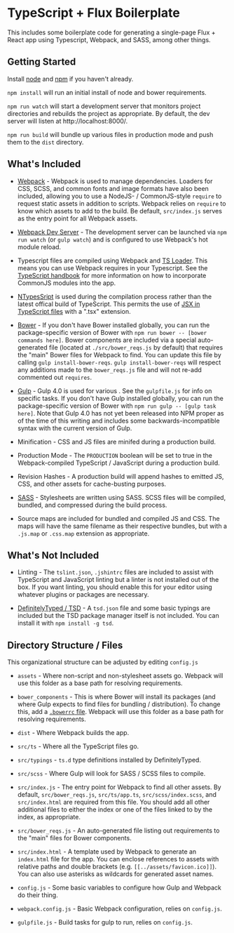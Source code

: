 TypeScript + Flux Boilerplate
=============================
This includes some boilerplate code for generating a single-page 
Flux + React app using Typescript, Webpack, and SASS, among other things.

Getting Started
---------------
Install [node](https://nodejs.org/download/) and 
[npm](http://blog.npmjs.org/post/85484771375/how-to-install-npm) 
if you haven't already.

`npm install` will run an initial install of node and bower requirements.

`npm run watch` will start a development server that monitors project 
directories and rebuilds the project as appropriate. By default, the
dev server will listen at http://localhost:8000/.

`npm run build` will bundle up various files in production mode and push them 
to the `dist` directory.

What's Included
---------------
* [Webpack](http://webpack.github.io/) - Webpack is used to manage 
  dependencies. Loaders for CSS, SCSS, and common fonts and image formats have 
  also been included, allowing you to use a NodeJS- / CommonJS-style 
  `require` to request static assets in addition to scripts. Webpack relies on 
  `require` to know which assets to add to the build. Be default, `src/index.js`
  serves as the entry point for all Webpack assets.

* [Webpack Dev Server](http://webpack.github.io/docs/webpack-dev-server.html) -
  The development server can be launched via `npm run watch` (or 
  `gulp watch`) and is configured to use Webpack's hot module reload.

* Typescript files are compiled using Webpack and 
  [TS Loader](https://github.com/jbrantly/ts-loader). This means you can use 
  Webpack requires in your Typescript. See the 
  [TypeScript handbook](http://www.typescriptlang.org/Handbook#modules-going-external)
  for more information on how to incorporate CommonJS modules into the app.

* [NTypesSript](https://github.com/TypeStrong/ntypescript) is used during the 
  compilation process rather than the latest offical build of TypeScript. This 
  permits the use of 
  [JSX in TypeScript files](http://www.jbrantly.com/typescript-and-jsx/) with a
  ".tsx" extension.

* [Bower](http://bower.io) - If you don't have  Bower installed globally, you 
  can run the package-specific version of Bower with 
  `npm run bower -- [bower commands here]`. Bower components are included via 
  a special auto-generated file (located at `./src/bower_reqs.js` by default) 
  that requires the "main" Bower files for Webpack to find. You can update this
  file by calling `gulp install-bower-reqs`. `gulp install-bower-reqs` will 
  respect any additions made to the `bower_reqs.js` file and will not re-add
  commented out `requires`. 

* [Gulp](http://gulpjs.com/) - Gulp 4.0 is used for various . See the
  `gulpfile.js` for info on specific tasks. If you don't have Gulp installed
  globally, you can run the package-specific version of Bower 
  with `npm run gulp -- [gulp task here]`. Note that Gulp 4.0 has not yet
  been released into NPM proper as of the time of this writing and includes
  some backwards-incompatible syntax with the current version of Gulp.

* Minification - CSS and JS files are minifed during a production build.

* Production Mode - The `PRODUCTION` boolean will be set to true in the
  Webpack-compiled TypeScript / JavaScript during a production build.

* Revision Hashes - A production build will append hashes to emitted
  JS, CSS, and other assets for cache-busting purposes.

* [SASS](http://sass-lang.com/) - Stylesheets are written using SASS. SCSS
  files will be compiled, bundled, and compressed during the build process.

* Source maps are included for bundled and compiled JS and CSS. The maps will
  have the same filename as their respective bundles, but with a `.js.map` or
  `.css.map` extension as appropriate.

What's Not Included
-------------------
* Linting - The `tslint.json`, `.jshintrc` files are included 
  to assist with TypeScript and JavaScript linting but a linter is not installed
  out of the box. If you want linting, you should enable this for your editor
  using whatever plugins or packages are necessary.

* [DefinitelyTyped / TSD](http://definitelytyped.org/tsd/) - A `tsd.json` file 
  and some basic typings are included but the TSD package manager itself is not 
  included. You can install it with `npm install -g tsd`.

Directory Structure / Files
----------------------------
This organizational structure can be adjusted by editing `config.js`

* `assets` - Where non-script and non-stylesheet assets go. Webpack will use
  this folder as a base path for resolving requirements.

* `bower_components` - This is where Bower will install its packages (and
  where Gulp expects to find files for bundling / distribution). To change
  this, add a [`.bowerrc` file](http://bower.io/docs/config/). Webpack will use
  this folder as a base path for resolving requirements.

* `dist` - Where Webpack builds the app.

* `src/ts` - Where all the TypeScript files go.

* `src/typings` - `ts.d` type definitions installed by DefinitelyTyped.
 
* `src/scss` - Where Gulp will look for SASS / SCSS files to compile.

* `src/index.js` - The entry point for Webpack to find all other assets. By
  default, `src/bower_reqs.js`, `src/ts/app.ts`, `src/scss/index.scss`,
  and `src/index.html` are required from this file. You should add all other 
  additional files to either the index or one of the files linked to by the 
  index, as appropriate.

* `src/bower_reqs.js` - An auto-generated file listing out requirements to
  the "main" files for Bower components.

* `src/index.html` - A template used by Webpack to generate an
  `index.html` file for the app. You can enclose references to assets
  with relative paths and double brackets (e.g. `[[../assets/favicon.ico]]`).
  You can also use asterisks as wildcards for generated asset names.

* `config.js` - Some basic variables to configure how Gulp and Webpack do
  their thing.

* `webpack.config.js` - Basic Webpack configuration, relies on `config.js`.

* `gulpfile.js` - Build tasks for gulp to run, relies on `config.js`.